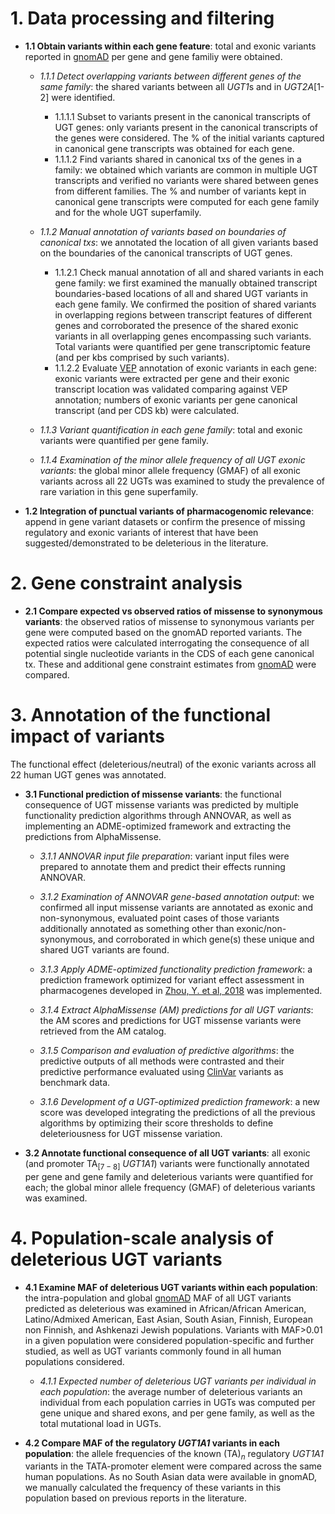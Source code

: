 # 1. Data processing and filtering
  * **1\.1  Obtain variants within each gene feature**: total and exonic variants reported in [gnomAD](https://gnomad.broadinstitute.org/) per gene and gene familiy were obtained. 
  
    * *1\.1\.1 Detect overlapping variants between different genes of the same family*: the shared variants between all *UGT1*s and in *UGT2A*[1-2] were identified.
      *  1\.1\.1\.1 Subset to variants present in the canonical transcripts of UGT genes: only variants present in the canonical transcripts of the genes were considered. The % of the initial variants captured in canonical gene transcripts was obtained for each gene.  
      *  1\.1\.1\.2 Find variants shared in canonical txs of the genes in a family: we obtained which variants are common in multiple UGT transcripts and verified no variants were shared between genes from different families. The % and number of variants kept in canonical gene transcripts were computed for each gene family and for the whole UGT superfamily. 

    * *1\.1\.2 Manual annotation of variants based on boundaries of canonical txs*: we annotated the location of all given variants based on the boundaries of the canonical transcripts of UGT genes. 
      *  1\.1\.2\.1  Check manual annotation of all and shared variants in each gene family: we first examined the manually obtained transcript boundaries-based locations of all and shared UGT variants in each gene family. We confirmed the position of shared variants in overlapping regions between transcript features of different genes and corroborated the presence of the shared exonic variants in all overlapping genes encompassing such variants. Total variants were quantified per gene transcriptomic feature (and per kbs comprised by such variants).
      * 1\.1\.2\.2 Evaluate [VEP](https://www.ensembl.org/info/docs/tools/vep/index.html) annotation of exonic variants in each gene: exonic variants were extracted per gene and their exonic transcript location was validated comparing against VEP annotation; numbers of exonic variants per gene canonical transcript (and per CDS kb) were calculated. 
      
    * *1\.1\.3 Variant quantification in each gene family*: total and exonic variants were quantified per gene family. 
    * *1\.1\.4 Examination of the minor allele frequency of all UGT exonic variants*: the global minor allele frequency (GMAF) of all exonic variants across all 22 UGTs was examined to study the prevalence of rare variation in this gene superfamily.
    
  * **1\.2  Integration of punctual variants of pharmacogenomic relevance**: append in gene variant datasets or confirm the presence of missing regulatory and exonic variants of interest that have been suggested/demonstrated to be deleterious in the literature. 


# 2. Gene constraint analysis
  * **2\.1 Compare expected vs observed ratios of missense to synonymous variants**: the observed ratios of missense to synonymous variants per gene were computed based on the gnomAD reported variants. The expected ratios were calculated interrogating the consequence of all potential single nucleotide variants in the CDS of each gene canonical tx. These and additional gene constraint estimates from [gnomAD](https://gnomad.broadinstitute.org/) were compared. 



# 3. Annotation of the functional impact of variants
The functional effect (deleterious/neutral) of the exonic variants across all 22 human UGT genes was annotated. 

  * **3\.1  Functional prediction of missense variants**: the functional consequence of UGT missense variants was predicted by multiple functionality prediction algorithms through ANNOVAR, as well as implementing an ADME-optimized framework and extracting the predictions from AlphaMissense.
  
    * *3\.1\.1  ANNOVAR input file preparation*: variant input files were prepared to annotate them and predict their effects running ANNOVAR. 
    * *3\.1\.2  Examination of ANNOVAR gene-based annotation output*: we confirmed all input missense variants are annotated as exonic and non-synonymous, evaluated point cases of those variants additionally annotated as something other than exonic/non-synonymous, and corroborated in which gene(s) these unique and shared UGT variants are found. 
    
    * *3\.1\.3  Apply ADME-optimized functionality prediction framework*: a prediction framework optimized for variant effect assessment in pharmacogenes developed in [Zhou, Y. et al, 2018](https://www.nature.com/articles/s41397-018-0044-2) was implemented.
    
    * *3\.1\.4  Extract AlphaMissense (AM) predictions for all UGT variants*: the AM scores and predictions for UGT missense variants were retrieved from the AM catalog. 
    
    * *3\.1\.5  Comparison and evaluation of predictive algorithms*: the predictive outputs of all methods were contrasted and their predictive performance evaluated using [ClinVar](https://www.ncbi.nlm.nih.gov/clinvar/) variants as benchmark data.
    
    * *3\.1\.6  Development of a UGT-optimized prediction framework*: a new score was developed integrating the predictions of all the previous algorithms by optimizing their score thresholds to define deleteriousness for UGT missense variation. 


  * **3\.2  Annotate functional consequence of all UGT variants**: all exonic (and promoter TA$_{[7-8]}$ *UGT1A1*) variants were functionally annotated per gene and gene family and deleterious variants were quantified for each; the global minor allele frequency (GMAF) of deleterious variants was examined. 
  
  
# 4. Population-scale analysis of deleterious UGT variants

  * **4\.1  Examine MAF of deleterious UGT variants within each population**: the intra-population and global [gnomAD](https://gnomad.broadinstitute.org/) MAF of all UGT variants predicted as deleterious was examined in African/African American, Latino/Admixed American, East Asian, South Asian, Finnish, European non Finnish, and Ashkenazi Jewish populations. Variants with MAF>0.01 in a given population were considered population-specific and further studied, as well as UGT variants commonly found in all human populations considered. 

    *  *4\.1\.1  Expected number of deleterious UGT variants per individual in each population*: the average number of deleterious variants an individual from each population carries in UGTs was computed per gene unique and shared exons, and per gene family, as well as the total mutational load in UGTs. 
    
* **4\.2  Compare MAF of the regulatory *UGT1A1* variants in each population**: the allele frequencies of the known (TA)$_n$ regulatory *UGT1A1* variants in the TATA-promoter element were compared across the same human populations. As no South Asian data were available in gnomAD, we manually calculated the frequency of these variants in this population based on previous reports in the literature. 






